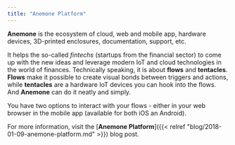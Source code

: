 ```yaml
---
title: "Anemone Platform"
---
```


**Anemone** is the ecosystem of cloud, web and mobile app, hardware devices, 3D-printed enclosures, documentation, support, etc.

It helps the so-called *fintechs* (startups from the financial sector) to come up with the new ideas and leverage modern IoT and cloud technologies in the world of finances. Technically speaking, it is about **flows** and **tentacles**. **Flows** make it possible to create visual bonds between triggers and actions, while **tentacles** are a hardware IoT devices you can hook into the flows. And **Anemone** can do it neatly and simply.

You have two options to interact with your flows - either in your web browser in the mobile app (available for both iOS an Android).

For more information, visit the [**Anemone Platform**]({{< relref "blog/2018-01-09-anemone-platform.md" >}}) blog post.
